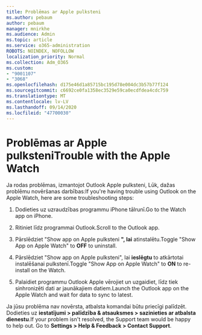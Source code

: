 ```yaml
---
title: Problēmas ar Apple pulksteni
ms.author: pebaum
author: pebaum
manager: mnirkhe
ms.audience: Admin
ms.topic: article
ms.service: o365-administration
ROBOTS: NOINDEX, NOFOLLOW
localization_priority: Normal
ms.collection: Adm_O365
ms.custom:
- "9001107"
- "3068"
ms.openlocfilehash: d175e46d1a85715bc195d78e004dc3b57b77f124
ms.sourcegitcommit: c6692ce0fa1358ec3529e59ca0ecdfdea4cdc759
ms.translationtype: MT
ms.contentlocale: lv-LV
ms.lasthandoff: 09/14/2020
ms.locfileid: "47700030"
---
```

# <a name="trouble-with-the-apple-watch"></a><span data-ttu-id="2937b-102">Problēmas ar Apple pulksteni</span><span class="sxs-lookup"><span data-stu-id="2937b-102">Trouble with the Apple Watch</span></span>

<span data-ttu-id="2937b-103">Ja rodas problēmas, izmantojot Outlook Apple pulksteni, Lūk, dažas problēmu novēršanas darbības:</span><span class="sxs-lookup"><span data-stu-id="2937b-103">If you're having trouble using Outlook on the Apple Watch, here are some troubleshooting steps:</span></span> 

1. <span data-ttu-id="2937b-104">Dodieties uz uzraudzības programmu iPhone tālrunī.</span><span class="sxs-lookup"><span data-stu-id="2937b-104">Go to the Watch app on iPhone.</span></span>

2. <span data-ttu-id="2937b-105">Ritiniet līdz programmai Outlook.</span><span class="sxs-lookup"><span data-stu-id="2937b-105">Scroll to the Outlook app.</span></span>

3. <span data-ttu-id="2937b-106">Pārslēdziet "Show app on Apple pulksteni **", lai** atinstalētu.</span><span class="sxs-lookup"><span data-stu-id="2937b-106">Toggle "Show App on Apple Watch" to **OFF** to uninstall.</span></span>

4. <span data-ttu-id="2937b-107">Pārslēdziet "Show app on Apple pulksteni", lai **ieslēgtu** to atkārtotai instalēšanai pulkstenī.</span><span class="sxs-lookup"><span data-stu-id="2937b-107">Toggle "Show App on Apple Watch" to **ON** to re-install on the Watch.</span></span>

5. <span data-ttu-id="2937b-108">Palaidiet programmu Outlook Apple vērojiet un uzgaidiet, līdz tiek sinhronizēti dati ar jaunākajiem datiem.</span><span class="sxs-lookup"><span data-stu-id="2937b-108">Launch the Outlook app on the Apple Watch and wait for data to sync to latest.</span></span> 

<span data-ttu-id="2937b-109">Ja jūsu problēma nav novērsta, atbalsta komandai būtu priecīgi palīdzēt. Dodieties uz **iestatījumi > palīdzība & atsauksmes > sazinieties ar atbalsta dienestu**.</span><span class="sxs-lookup"><span data-stu-id="2937b-109">If your problem isn't resolved, the Support team would be happy to help out. Go to **Settings > Help & Feedback > Contact Support**.</span></span> 